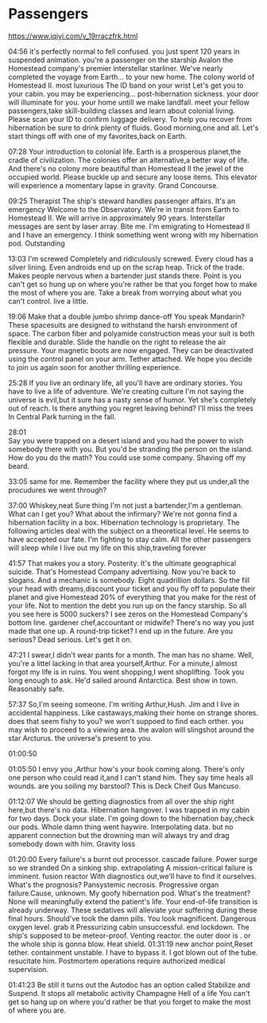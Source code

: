 # Passengers

https://www.iqiyi.com/v_19rraczfrk.html


04:56
it's perfectly normal to fell confused.
you just spent 120 years in suspended animation.
you're a passenger on the starship Avalon the Homestead company's premier interstellar starliner.
We've nearly completed the voyage from Earth... to your new home.
The colony world of Homestead II.
most luxurious 
The ID band on your wrist 
Let's get you to your cabin.
you may be experiencing... post-hibernation sickness.
your door will illuminate for you.
your home untill we make landfall.
meet your fellow passengers,take skill-building classes and learn about colonial living.
Please scan your ID to confirm luggage delivery.
To help you recover from hibernation be sure to drink plenty of fluids.
Good morning,one and all.
Let's start things off with one of my favorites,back on Earth.

07:28
Your introduction to colonial life.
Earth is a prosperous planet,the cradle of civilization.
The colonies offer an alternative,a better way of life.
And there's no colony more beautiful than Homestead II the jewel of the occupied world.
Please buckle up and secure any loose items.
This elevator will experience a momentary lapse in gravity.
Grand Concourse.

09:25
Therapist
The ship's steward handles passenger affairs.
It's an emergency 
Welcome to the Observatory.
We're in transit from Earth to Homestead II.
We will arrive in approximately 90 years.
Interstellar messages are sent by laser array.
Bite me.
I'm emigrating to Homestead II and I have an emergency.
I think something went wrong with my hibernation pod.
Outstanding

13:03
I'm screwed 
Completely and ridiculously screwed.
Every cloud has a silver lining.
Even androids end up on the scrap heap.
Trick of the trade.
Makes people nervous when a bartender just stands there.
Point is you can't get so hung up on where you're rather be that you forget how to make the most of where you are.
Take a break from worrying about what you can't control.
live a little.

19:06
Make that a double jumbo shrimp
dance-off
You speak Mandarin?
These spacesuits are designed to withstand the harsh environment of space.
The carbon fiber and polyamide construction meas your suit is both flexible and durable.
Slide the handle on the right to release the air pressure.
Your magnetic boots are now engaged.
They can be deactivated using the control panel on your arm.
Tether attached. 
We hope you decide to join us again soon for another thrilling experience.

25:28
If you live an ordinary life, all you'll have are ordinary stories.
You have to live a life of adventure.
We're creating culture
I'm not saying the universe is evil,but it sure has a nasty sense of humor.
Yet she's completely out of reach.
Is there anything you regret leaving behind?
I'll miss the trees In Central Park turning in the fall.

28:01  
Say you were trapped on a desert island and you had the power to wish somebody there with you.
But you'd be stranding the person on the island.
How do you do the math?
You could use some company.
Shaving off my beard.

33:05
same for me.
Remember the facility where they put us under,all the procudures we went through?

37:00
Whiskey,neat
Sure thing
I'm not just a bartender,I'm a gentleman. 
What can I get you?
What about the infirmary?
We're not gonna find a hibernation facility in a box.
Hibernation technology is proprietary.
The following articles deal with the subject on a theoretical level.
He seems to have accepted our fate.
I'm fighting to stay calm.
All the other passengers will sleep while I live out my life on this ship,traveling forever

41:57
That makes you a story.
Posterity.
It's the ultimate geographical suicide.
That's Homestead Company advertising.
Now you're back to slogans. 
And a mechanic is somebody.
Eight quadrillion dollars.
So the fill your head with dreams,discount your ticket and you fly off to populate their planet and give Homestead
20% of everything that you make for the rest of your life.
Not to mention the debt you run up on the fancy starship.
So all you see  here is 5000 suckers?
I see zeros on the Homestead Company's bottom line.
gardener
chef,accountant or midwife?
There's no way you just made that one up.
A round-trip ticket?
I end up in the future.
Are you serious? Dead serious.
Let's get it on. 

47:21
I swear,I didn't wear pants for a month.
The man has no shame.
Well, you're a littel lacking in that area yourself,Arthur.
For a minute,I almost forgot my life is in ruins.
You went shopping,I went shoplifting.
Took you long enough to ask.
He'd sailed around Antarctica.
Best show in town.
Reasonably safe.

57:37
So,I'm seeing someone.
I'm writing Arthur,Hush.
Jim and I live in accidental happiness.
Like castaways,making their home on strange shores.
does that seem fishy to you?
we won't suppoed to find each orther.
you may wish to proceed to a viewing area.
the avalon will slingshot around the star Arcturus.
the universe's present to you.

01:00:50


01:05:50
I envy you ,Arthur
how's your book coming along.
There's only one person who could read it,and I can't stand him.
 They say time heals all wounds.
 are you soiling my barstool?
 This is Deck Cheif Gus Mancuso.

01:12:07
We should be getting diagnostics from all over the ship right here,but there's no data.
Hibernation hangover.
I was trapped in my cabin for two days.
Dock your slate. 
I'm going down to the hibernation bay,check our pods.
Whole damn thing went haywire.
Interpolating data.
but no apparent connection 
but the drowning man will always try and drag somebody down with him.
Gravity loss 

01:20:00
Every failure's a burnt out processor.
cascade failure.
Power surge
so we stranded  On a sinking ship.
extrapolating
A mission-critical failure is imminent.
fusion reactor
With diagnostics out,we'll have to find it ourselves.
What's the prognosis?
Pansystemic necrosis.
Progressive organ failure.Cause, unknown.
My goofy hibernation pod.
What's the treatment?
None will meaningfully extend the patient's life.
Your end-of-life transition is already underway.
These sedatives will alleviate your suffering during these final hours.
Should've took the damn pills.
You look magnificent.
Dangerous oxygen level.
grab it 
Pressurizing cabin unsuccessful.
end lockdown.
The ship's supposed to be meteor-proof. 
Venting reactor.
the outer door is .
or the whole ship is gonna blow.
Heat shield.
01:31:19
new anchor point,Reset tether.
containment unstable. 
I have to bypass it.
I got blown out of the tube.
resucitate him.
Postmortem operations require authorized medical supervision.

01:41:23
Be still
it turns out
the Autodoc has an option called Stabilize and Suspend.
It stops all metabolic activity
Champagne
Hell of a life
You can't get so hang up on where you'd rather be that you forget to make the most of where you are.

